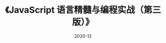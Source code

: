---
title: 《JavaScript 语言精髓与编程实战（第三版）》
page: readings
score: '-'
comment: （暂未读完）
date: 2020-12
douban: https://book.douban.com/subject/35085910/
tags: 
- 前端
---